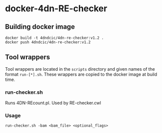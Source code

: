 # docker-4dn-RE-checker

## Building docker image
```
docker build -t 4dndcic/4dn-re-checker:v1.2 .
docker push 4dndcic/4dn-re-checker:v1.2
```
## Tool wrappers
Tool wrappers are located in the `scripts` directory and given names of the format `run-[*].sh`. These wrappers are copied to the docker image at build time.

### run-checker.sh
Runs 4DN-REcount.pl. Used by RE-checker.cwl

### Usage
```
run-checker.sh -bam <bam_file> <optional_flags>
```
